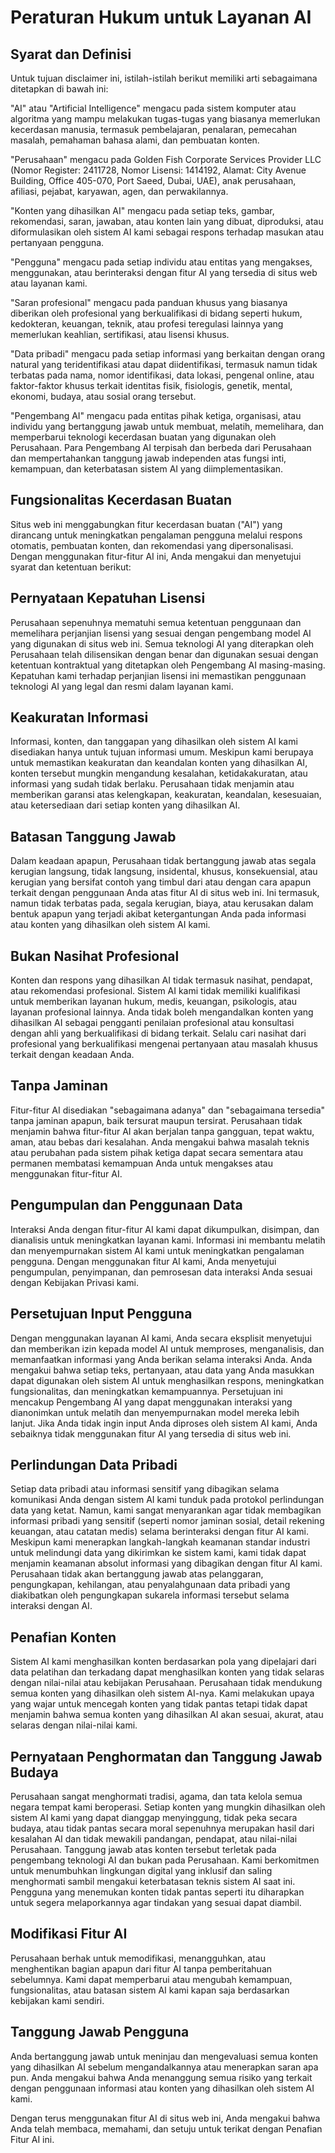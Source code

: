 # Peraturan Hukum untuk Layanan AI

## Syarat dan Definisi

Untuk tujuan disclaimer ini, istilah-istilah berikut memiliki arti sebagaimana ditetapkan di bawah ini:

"AI" atau "Artificial Intelligence" mengacu pada sistem komputer atau algoritma yang mampu melakukan tugas-tugas yang biasanya memerlukan kecerdasan manusia, termasuk pembelajaran, penalaran, pemecahan masalah, pemahaman bahasa alami, dan pembuatan konten.

"Perusahaan" mengacu pada Golden Fish Corporate Services Provider LLC (Nomor Register: 2411728, Nomor Lisensi: 1414192, Alamat: City Avenue Building, Office 405-070, Port Saeed, Dubai, UAE), anak perusahaan, afiliasi, pejabat, karyawan, agen, dan perwakilannya.

"Konten yang dihasilkan AI" mengacu pada setiap teks, gambar, rekomendasi, saran, jawaban, atau konten lain yang dibuat, diproduksi, atau diformulasikan oleh sistem AI kami sebagai respons terhadap masukan atau pertanyaan pengguna.

"Pengguna" mengacu pada setiap individu atau entitas yang mengakses, menggunakan, atau berinteraksi dengan fitur AI yang tersedia di situs web atau layanan kami.

"Saran profesional" mengacu pada panduan khusus yang biasanya diberikan oleh profesional yang berkualifikasi di bidang seperti hukum, kedokteran, keuangan, teknik, atau profesi teregulasi lainnya yang memerlukan keahlian, sertifikasi, atau lisensi khusus.

"Data pribadi" mengacu pada setiap informasi yang berkaitan dengan orang natural yang teridentifikasi atau dapat diidentifikasi, termasuk namun tidak terbatas pada nama, nomor identifikasi, data lokasi, pengenal online, atau faktor-faktor khusus terkait identitas fisik, fisiologis, genetik, mental, ekonomi, budaya, atau sosial orang tersebut.

"Pengembang AI" mengacu pada entitas pihak ketiga, organisasi, atau individu yang bertanggung jawab untuk membuat, melatih, memelihara, dan memperbarui teknologi kecerdasan buatan yang digunakan oleh Perusahaan. Para Pengembang AI terpisah dan berbeda dari Perusahaan dan mempertahankan tanggung jawab independen atas fungsi inti, kemampuan, dan keterbatasan sistem AI yang diimplementasikan.

## Fungsionalitas Kecerdasan Buatan

Situs web ini menggabungkan fitur kecerdasan buatan ("AI") yang dirancang untuk meningkatkan pengalaman pengguna melalui respons otomatis, pembuatan konten, dan rekomendasi yang dipersonalisasi. Dengan menggunakan fitur-fitur AI ini, Anda mengakui dan menyetujui syarat dan ketentuan berikut:

## Pernyataan Kepatuhan Lisensi

Perusahaan sepenuhnya mematuhi semua ketentuan penggunaan dan memelihara perjanjian lisensi yang sesuai dengan pengembang model AI yang digunakan di situs web ini. Semua teknologi AI yang diterapkan oleh Perusahaan telah dilisensikan dengan benar dan digunakan sesuai dengan ketentuan kontraktual yang ditetapkan oleh Pengembang AI masing-masing. Kepatuhan kami terhadap perjanjian lisensi ini memastikan penggunaan teknologi AI yang legal dan resmi dalam layanan kami.

## Keakuratan Informasi

Informasi, konten, dan tanggapan yang dihasilkan oleh sistem AI kami disediakan hanya untuk tujuan informasi umum. Meskipun kami berupaya untuk memastikan keakuratan dan keandalan konten yang dihasilkan AI, konten tersebut mungkin mengandung kesalahan, ketidakakuratan, atau informasi yang sudah tidak berlaku. Perusahaan tidak menjamin atau memberikan garansi atas kelengkapan, keakuratan, keandalan, kesesuaian, atau ketersediaan dari setiap konten yang dihasilkan AI.

## Batasan Tanggung Jawab

Dalam keadaan apapun, Perusahaan tidak bertanggung jawab atas segala kerugian langsung, tidak langsung, insidental, khusus, konsekuensial, atau kerugian yang bersifat contoh yang timbul dari atau dengan cara apapun terkait dengan penggunaan Anda atas fitur AI di situs web ini. Ini termasuk, namun tidak terbatas pada, segala kerugian, biaya, atau kerusakan dalam bentuk apapun yang terjadi akibat ketergantungan Anda pada informasi atau konten yang dihasilkan oleh sistem AI kami.

## Bukan Nasihat Profesional

Konten dan respons yang dihasilkan AI tidak termasuk nasihat, pendapat, atau rekomendasi profesional. Sistem AI kami tidak memiliki kualifikasi untuk memberikan layanan hukum, medis, keuangan, psikologis, atau layanan profesional lainnya. Anda tidak boleh mengandalkan konten yang dihasilkan AI sebagai pengganti penilaian profesional atau konsultasi dengan ahli yang berkualifikasi di bidang terkait. Selalu cari nasihat dari profesional yang berkualifikasi mengenai pertanyaan atau masalah khusus terkait dengan keadaan Anda.

## Tanpa Jaminan

Fitur-fitur AI disediakan "sebagaimana adanya" dan "sebagaimana tersedia" tanpa jaminan apapun, baik tersurat maupun tersirat. Perusahaan tidak menjamin bahwa fitur-fitur AI akan berjalan tanpa gangguan, tepat waktu, aman, atau bebas dari kesalahan. Anda mengakui bahwa masalah teknis atau perubahan pada sistem pihak ketiga dapat secara sementara atau permanen membatasi kemampuan Anda untuk mengakses atau menggunakan fitur-fitur AI.

## Pengumpulan dan Penggunaan Data

Interaksi Anda dengan fitur-fitur AI kami dapat dikumpulkan, disimpan, dan dianalisis untuk meningkatkan layanan kami. Informasi ini membantu melatih dan menyempurnakan sistem AI kami untuk meningkatkan pengalaman pengguna. Dengan menggunakan fitur AI kami, Anda menyetujui pengumpulan, penyimpanan, dan pemrosesan data interaksi Anda sesuai dengan Kebijakan Privasi kami.

## Persetujuan Input Pengguna

Dengan menggunakan layanan AI kami, Anda secara eksplisit menyetujui dan memberikan izin kepada model AI untuk memproses, menganalisis, dan memanfaatkan informasi yang Anda berikan selama interaksi Anda. Anda mengakui bahwa setiap teks, pertanyaan, atau data yang Anda masukkan dapat digunakan oleh sistem AI untuk menghasilkan respons, meningkatkan fungsionalitas, dan meningkatkan kemampuannya. Persetujuan ini mencakup Pengembang AI yang dapat menggunakan interaksi yang dianonimkan untuk melatih dan menyempurnakan model mereka lebih lanjut. Jika Anda tidak ingin input Anda diproses oleh sistem AI kami, Anda sebaiknya tidak menggunakan fitur AI yang tersedia di situs web ini.

## Perlindungan Data Pribadi

Setiap data pribadi atau informasi sensitif yang dibagikan selama komunikasi Anda dengan sistem AI kami tunduk pada protokol perlindungan data yang ketat. Namun, kami sangat menyarankan agar tidak membagikan informasi pribadi yang sensitif (seperti nomor jaminan sosial, detail rekening keuangan, atau catatan medis) selama berinteraksi dengan fitur AI kami. Meskipun kami menerapkan langkah-langkah keamanan standar industri untuk melindungi data yang dikirimkan ke sistem kami, kami tidak dapat menjamin keamanan absolut informasi yang dibagikan dengan fitur AI kami. Perusahaan tidak akan bertanggung jawab atas pelanggaran, pengungkapan, kehilangan, atau penyalahgunaan data pribadi yang diakibatkan oleh pengungkapan sukarela informasi tersebut selama interaksi dengan AI.

## Penafian Konten

Sistem AI kami menghasilkan konten berdasarkan pola yang dipelajari dari data pelatihan dan terkadang dapat menghasilkan konten yang tidak selaras dengan nilai-nilai atau kebijakan Perusahaan. Perusahaan tidak mendukung semua konten yang dihasilkan oleh sistem AI-nya. Kami melakukan upaya yang wajar untuk mencegah konten yang tidak pantas tetapi tidak dapat menjamin bahwa semua konten yang dihasilkan AI akan sesuai, akurat, atau selaras dengan nilai-nilai kami.

## Pernyataan Penghormatan dan Tanggung Jawab Budaya

Perusahaan sangat menghormati tradisi, agama, dan tata kelola semua negara tempat kami beroperasi. Setiap konten yang mungkin dihasilkan oleh sistem AI kami yang dapat dianggap menyinggung, tidak peka secara budaya, atau tidak pantas secara moral sepenuhnya merupakan hasil dari kesalahan AI dan tidak mewakili pandangan, pendapat, atau nilai-nilai Perusahaan. Tanggung jawab atas konten tersebut terletak pada pengembang teknologi AI dan bukan pada Perusahaan. Kami berkomitmen untuk menumbuhkan lingkungan digital yang inklusif dan saling menghormati sambil mengakui keterbatasan teknis sistem AI saat ini. Pengguna yang menemukan konten tidak pantas seperti itu diharapkan untuk segera melaporkannya agar tindakan yang sesuai dapat diambil.

## Modifikasi Fitur AI

Perusahaan berhak untuk memodifikasi, menangguhkan, atau menghentikan bagian apapun dari fitur AI tanpa pemberitahuan sebelumnya. Kami dapat memperbarui atau mengubah kemampuan, fungsionalitas, atau batasan sistem AI kami kapan saja berdasarkan kebijakan kami sendiri.

## Tanggung Jawab Pengguna

Anda bertanggung jawab untuk meninjau dan mengevaluasi semua konten yang dihasilkan AI sebelum mengandalkannya atau menerapkan saran apa pun. Anda mengakui bahwa Anda menanggung semua risiko yang terkait dengan penggunaan informasi atau konten yang dihasilkan oleh sistem AI kami.

Dengan terus menggunakan fitur AI di situs web ini, Anda mengakui bahwa Anda telah membaca, memahami, dan setuju untuk terikat dengan Penafian Fitur AI ini.
